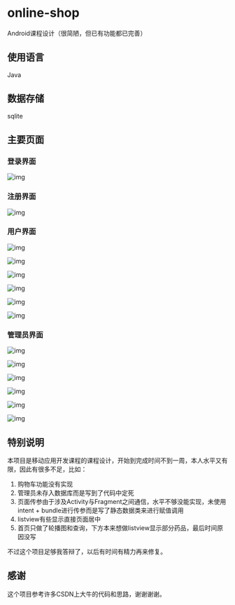 # online-shop

Android课程设计（很简陋，但已有功能都已完善）

## 使用语言

Java

## 数据存储

sqlite

## 主要页面

### 登录界面

![img](https://github.com/ryukieinn/online-shop.git/img/1.png)

[^图1 登录界面]: 此图是网上药店的登录界面。用户和管理员进入系统必须要进行登录。在输入账号和密码之后点击登录按钮进行登录，点击注册按钮进行注册，点击忘记密码按钮，进入忘记密码界面。

### 注册界面

![img](https://github.com/ryukieinn/online-shop.git/raw/master/img/2.png)

[^图2 注册界面]: 在输入注册账号、输入密码、确认密码之后点击确定按钮，执行注册命令，点击取消按钮，返回登录界面。

### 用户界面 

![img](https://github.com/ryukieinn/online-shop.git/raw/master/img/3.png)

[^图3 主页界面]: 该页面是用户登录后显示的界面，主页默认显示首页界面，点击上方的查询商品输入商品关键字和进行模糊查询显示在查询界面中。点击我的按钮可进入我的界面。

![img](https://github.com/ryukieinn/online-shop.git/raw/master/img/4.png)

[^图4 我的界面]: 该页面为点击我的按钮后显示的页面。用户名后显示当前登录者的用户名，下方是其身份，左面是默认头像。点击我的订单后进入我的订单界面，点击意见反馈后弹出对话框进行意见反馈。

![img](https://github.com/ryukieinn/online-shop.git/raw/master/img/5.png)

[^图5 查询界面]: 该界面是在输入框中输入关键字进行查询后的界面。该图示意的结果为输入“b”的结果。图片为商品图，右侧上方为商品名，下方为价格，最右侧为详情按钮，点击后可进入商品详情页。

![img](https://github.com/ryukieinn/online-shop.git/raw/master/img/6.png)

[^图6 商品详情页]: 该页面为点击详情按钮后的界面。点击加入购物车按钮后即可购买。下方为商品评价，显示用户名和评价内容。

![img](https://github.com/ryukieinn/online-shop.git/raw/master/img/7.png)

[^图7 我的订单界面]: 该图为点击我的订单后的界面。点击最右侧评价即可添加评价。

![img](https://github.com/ryukieinn/online-shop.git/raw/master/img/8.png)

[^图8 反馈界面]: 该图为点击意见反馈后的界面。输入反馈后点击确定即可添加反馈。

### 管理员界面

![img](https://github.com/ryukieinn/online-shop.git/raw/master/img/9.png)

[^图9 管理员界面]: 该图为管理员登录后的界面。点击用户管理可以进行用户管理，点击商品管理可以进行用商品户管理，点击商品留言可以查看用户留言，点击网站留言可以查看网站留言。

![img](https://github.com/ryukieinn/online-shop.git/raw/master/img/10.png)

[^图10 用户管理界面]: 该图为点击用户管理后的界面。三个显示内容分别为：用户ID、用户名、用户密码。点击删除按钮之后可删除该用户。

![img](https://github.com/ryukieinn/online-shop.git/raw/master/img/11.png)

[^图11 商品管理界面]: 该图是点击商品管理后的的界面。显示的几个参数分别为：商品ID、商品图片、商品名、价格。点击右侧删除按钮后可将该行数据删除。点击上方添加按钮可添加药品。

![img](https://github.com/ryukieinn/online-shop.git/raw/master/img/12.png)

[^图12 添加药品界面]: 该页面为点击添加按钮后的界面。输入药品名和价格后点击确认按钮，进行商品添加。（商品图片目前默认）

![img](https://github.com/ryukieinn/online-shop.git/raw/master/img/13.png)

[^图13 商品评价界面/空界面]: 该图是点击商品评价按钮后的界面。由于系统中还没有用户进行过商品评价，故调用了空界面。

![img](https://github.com/ryukieinn/online-shop.git/raw/master/img/14.png)

[^图14 留言管理界面]: 该界面是点击留言管理后的界面。显示用户反馈，显示参数分别为用户名和反馈内容。

## 特别说明

本项目是移动应用开发课程的课程设计，开始到完成时间不到一周，本人水平又有限，因此有很多不足，比如：

1. 购物车功能没有实现
2. 管理员未存入数据库而是写到了代码中定死
3. 页面传参由于涉及Activity与Fragment之间通信，水平不够没能实现，未使用intent + bundle进行传参而是写了静态数据类来进行赋值调用
4. listview有些显示直接页面居中
5. 首页只做了轮播图和查询，下方本来想做listview显示部分药品，最后时间原因没写

不过这个项目足够我答辩了，以后有时间有精力再来修复。

## 感谢

这个项目参考许多CSDN上大牛的代码和思路，谢谢谢谢。
